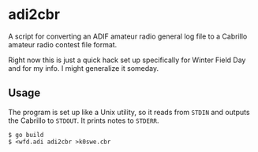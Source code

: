 # adi2cbr

A script for converting an ADIF amateur radio general log file to a Cabrillo amateur radio contest
file format.

Right now this is just a quick hack set up specifically for Winter Field Day and for my info. I
might generalize it someday.

## Usage

The program is set up like a Unix utility, so it reads from `STDIN` and outputs the Cabrillo
to `STDOUT`. It prints notes to `STDERR`.

```shell
$ go build
$ <wfd.adi adi2cbr >k0swe.cbr
```
